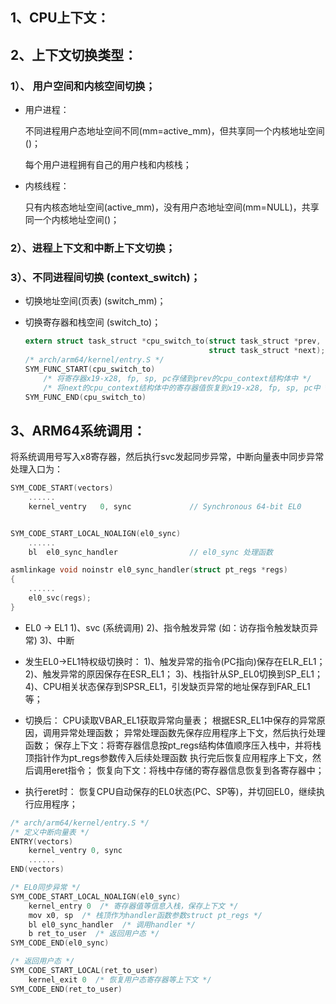 ## 1、CPU上下文：



## 2、上下文切换类型：

### 1）、 用户空间和内核空间切换；

* 用户进程：

  不同进程用户态地址空间不同(mm=active_mm)，但共享同一个内核地址空间()；

  每个用户进程拥有自己的用户栈和内核栈；

* 内核线程：

  只有内核态地址空间(active_mm)，没有用户态地址空间(mm=NULL)，共享同一个内核地址空间()；

### 2）、进程上下文和中断上下文切换；
### 3）、不同进程间切换 (context_switch)；

* 切换地址空间(页表) (switch_mm)；

* 切换寄存器和栈空间 (switch_to)；

  ```c
  extern struct task_struct *cpu_switch_to(struct task_struct *prev,
                                           struct task_struct *next);
  /* arch/arm64/kernel/entry.S */
  SYM_FUNC_START(cpu_switch_to)
      /* 将寄存器x19-x28, fp, sp, pc存储到prev的cpu_context结构体中 */
      /* 将next的cpu_context结构体中的寄存器值恢复到x19-x28, fp, sp, pc中 */
  SYM_FUNC_END(cpu_switch_to)
  ```

  

## 3、ARM64系统调用：

将系统调用号写入x8寄存器，然后执行svc发起同步异常，中断向量表中同步异常处理入口为：

```c
SYM_CODE_START(vectors)
    ......
    kernel_ventry	0, sync				// Synchronous 64-bit EL0


SYM_CODE_START_LOCAL_NOALIGN(el0_sync)
    ......
	bl	el0_sync_handler                // el0_sync 处理函数

asmlinkage void noinstr el0_sync_handler(struct pt_regs *regs)
{
    ......
    el0_svc(regs);
}
```

* EL0 -> EL1
    1)、svc (系统调用)
    2)、指令触发异常 (如：访存指令触发缺页异常)
    3)、中断

* 发生EL0->EL1特权级切换时：
    1)、触发异常的指令(PC指向)保存在ELR_EL1；
    2)、触发异常的原因保存在ESR_EL1；
    3)、栈指针从SP_EL0切换到SP_EL1；
    4)、CPU相关状态保存到SPSR_EL1，引发缺页异常的地址保存到FAR_EL1等；

* 切换后：
    CPU读取VBAR_EL1获取异常向量表；
    根据ESR_EL1中保存的异常原因，调用异常处理函数；
    异常处理函数先保存应用程序上下文，然后执行处理函数；
      保存上下文：将寄存器信息按pt_regs结构体值顺序压入栈中，并将栈顶指针作为pt_regs参数传入后续处理函数
    执行完后恢复应用程序上下文，然后调用eret指令；
      恢复向下文：将栈中存储的寄存器信息恢复到各寄存器中；

* 执行eret时：
    恢复CPU自动保存的EL0状态(PC、SP等)，并切回EL0，继续执行应用程序；

```c
/* arch/arm64/kernel/entry.S */
/* 定义中断向量表 */
ENTRY(vectors)
	kernel_ventry 0, sync
	......
END(vectors)

/* EL0同步异常 */
SYM_CODE_START_LOCAL_NOALIGN(el0_sync)
    kernel_entry 0  /* 寄存器值等信息入栈，保存上下文 */
    mov x0, sp  /* 栈顶作为handler函数参数struct pt_regs */
    bl el0_sync_handler  /* 调用handler */
    b ret_to_user  /* 返回用户态 */
SYM_CODE_END(el0_sync)    

/* 返回用户态 */
SYM_CODE_START_LOCAL(ret_to_user)
	kernel_exit 0  /* 恢复用户态寄存器等上下文 */
SYM_CODE_END(ret_to_user)
```